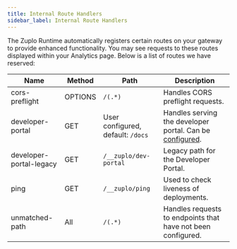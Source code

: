 ```yaml
---
title: Internal Route Handlers
sidebar_label: Internal Route Handlers
---
```


The Zuplo Runtime automatically registers certain routes on your gateway to
provide enhanced functionality. You may see requests to these routes displayed
within your Analytics page. Below is a list of routes we have reserved:

| Name                    | Method  | Path                              | Description                                                                                |
| ----------------------- | ------- | --------------------------------- | ------------------------------------------------------------------------------------------ |
| cors-preflight          | OPTIONS | `/(.*)`                           | Handles CORS preflight requests.                                                           |
| developer-portal        | GET     | User configured, default: `/docs` | Handles serving the developer portal. Can be [configured](../articles/dev-portal-json.md). |
| developer-portal-legacy | GET     | `/__zuplo/dev-portal`             | Legacy path for the Developer Portal.                                                      |
| ping                    | GET     | `/__zuplo/ping`                   | Used to check liveness of deployments.                                                     |
| unmatched-path          | All     | `/(.*)`                           | Handles requests to endpoints that have not been configured.                               |
